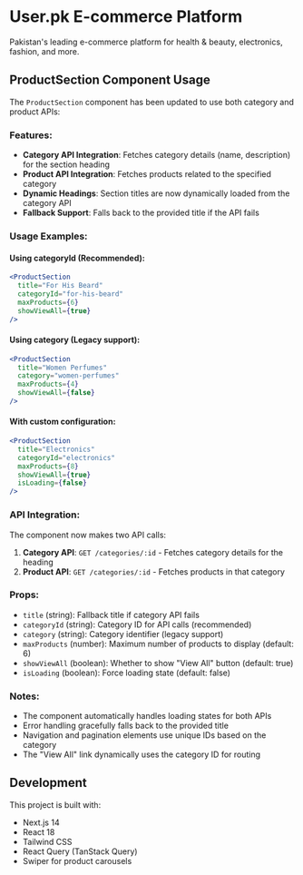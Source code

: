 # User.pk E-commerce Platform

Pakistan's leading e-commerce platform for health & beauty, electronics, fashion, and more.

## ProductSection Component Usage

The `ProductSection` component has been updated to use both category and product APIs:

### Features:
- **Category API Integration**: Fetches category details (name, description) for the section heading
- **Product API Integration**: Fetches products related to the specified category
- **Dynamic Headings**: Section titles are now dynamically loaded from the category API
- **Fallback Support**: Falls back to the provided title if the API fails

### Usage Examples:

#### Using categoryId (Recommended):
```jsx
<ProductSection 
  title="For His Beard" 
  categoryId="for-his-beard" 
  maxProducts={6} 
  showViewAll={true} 
/>
```

#### Using category (Legacy support):
```jsx
<ProductSection 
  title="Women Perfumes" 
  category="women-perfumes" 
  maxProducts={4} 
  showViewAll={false} 
/>
```

#### With custom configuration:
```jsx
<ProductSection 
  title="Electronics" 
  categoryId="electronics" 
  maxProducts={8} 
  showViewAll={true} 
  isLoading={false} 
/>
```

### API Integration:

The component now makes two API calls:
1. **Category API**: `GET /categories/:id` - Fetches category details for the heading
2. **Product API**: `GET /categories/:id` - Fetches products in that category

### Props:

- `title` (string): Fallback title if category API fails
- `categoryId` (string): Category ID for API calls (recommended)
- `category` (string): Category identifier (legacy support)
- `maxProducts` (number): Maximum number of products to display (default: 6)
- `showViewAll` (boolean): Whether to show "View All" button (default: true)
- `isLoading` (boolean): Force loading state (default: false)

### Notes:

- The component automatically handles loading states for both APIs
- Error handling gracefully falls back to the provided title
- Navigation and pagination elements use unique IDs based on the category
- The "View All" link dynamically uses the category ID for routing

## Development

This project is built with:
- Next.js 14
- React 18
- Tailwind CSS
- React Query (TanStack Query)
- Swiper for product carousels
